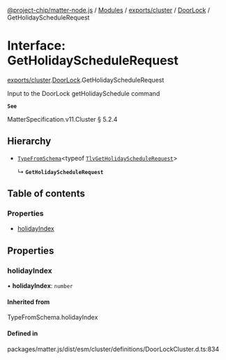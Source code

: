 [@project-chip/matter-node.js](../README.md) / [Modules](../modules.md) / [exports/cluster](../modules/exports_cluster.md) / [DoorLock](../modules/exports_cluster.DoorLock.md) / GetHolidayScheduleRequest

# Interface: GetHolidayScheduleRequest

[exports/cluster](../modules/exports_cluster.md).[DoorLock](../modules/exports_cluster.DoorLock.md).GetHolidayScheduleRequest

Input to the DoorLock getHolidaySchedule command

**`See`**

MatterSpecification.v11.Cluster § 5.2.4

## Hierarchy

- [`TypeFromSchema`](../modules/exports_tlv.md#typefromschema)\<typeof [`TlvGetHolidayScheduleRequest`](../modules/exports_cluster.DoorLock.md#tlvgetholidayschedulerequest)\>

  ↳ **`GetHolidayScheduleRequest`**

## Table of contents

### Properties

- [holidayIndex](exports_cluster.DoorLock.GetHolidayScheduleRequest.md#holidayindex)

## Properties

### holidayIndex

• **holidayIndex**: `number`

#### Inherited from

TypeFromSchema.holidayIndex

#### Defined in

packages/matter.js/dist/esm/cluster/definitions/DoorLockCluster.d.ts:834
